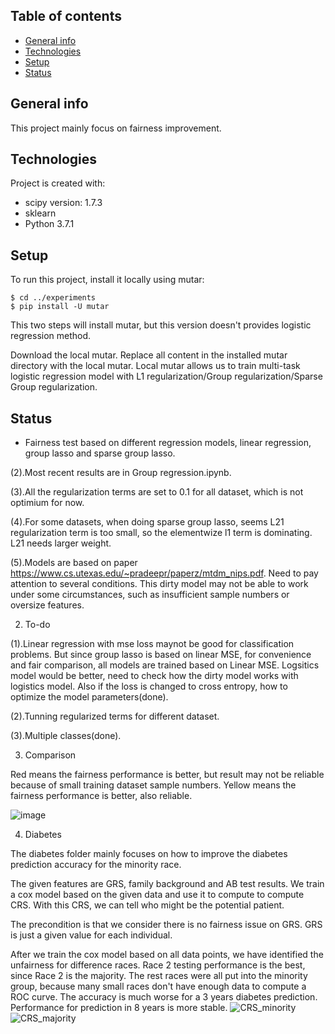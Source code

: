 ## Table of contents
* [General info](#general-info)
* [Technologies](#technologies)
* [Setup](#setup)
* [Status](#status)
## General info
This project mainly focus on fairness improvement.
	
## Technologies
Project is created with:
* scipy version: 1.7.3
* sklearn
* Python 3.7.1
	
## Setup
To run this project, install it locally using mutar:

```
$ cd ../experiments
$ pip install -U mutar
```
This two steps will install mutar, but this version doesn't provides logistic regression method.

Download the local mutar. Replace all content in the installed mutar directory with the local mutar.
Local mutar allows us to train multi-task logistic regression model with L1 regularization/Group regularization/Sparse Group regularization. 


## Status

* Fairness test based on different regression models, linear regression, group lasso and sparse group lasso.

(2).Most recent results are in Group regression.ipynb.

(3).All the regularization terms are set to 0.1 for all dataset, which is not optimium for now. 

(4).For some datasets, when doing sparse group lasso, seems L21 regularization term is too small, so the elementwize l1 term is dominating. L21 needs larger weight.

(5).Models are based on paper https://www.cs.utexas.edu/~pradeepr/paperz/mtdm_nips.pdf. Need to pay attention to several conditions. This dirty model may not be able to work under some circumstances, such as insufficient sample numbers or oversize features.

2. To-do

(1).Linear regression with mse loss maynot be good for classification problems. But since group lasso is based on linear MSE, for convenience and fair comparison, all models are trained based on Linear MSE. Logsitics model would be better, need to check how the dirty model works with logistics model. Also if the loss is changed to cross entropy, how to optimize the model parameters(done).

(2).Tunning regularized terms for different dataset.

(3).Multiple classes(done).

3. Comparison

Red means the fairness performance is better, but result may not be reliable because of small training dataset sample numbers. Yellow means the fairness performance is better, also reliable. 

![image](https://user-images.githubusercontent.com/70342781/219811476-9052d519-c557-4eb2-b34a-628620ea7af7.png)

4. Diabetes

The diabetes folder mainly focuses on how to improve the diabetes prediction accuracy for the minority race. 

The given features are GRS, family background and AB test results. We train a cox model based on the given data and use it to compute to compute CRS. With this CRS, we can tell who might be the potential patient.

The precondition is that we consider there is no fairness issue on GRS. GRS is just a given value for each individual. 

After we train the cox model based on all data points, we have identified the unfairness for difference races. Race 2 testing performance is the best, since Race 2 is the majority. The rest races were all put into the minority group, because many small races don't have enough data to compute a ROC curve. The accuracy is much worse for a 3 years diabetes prediction. Performance for prediction in 8 years is more stable.
![CRS_minority](https://github.com/Mingqian-Li/Fairness-annual-review/assets/70342781/4d662194-d346-4c40-a05c-b9ef7d4dd2fe)
![CRS_majority](https://github.com/Mingqian-Li/Fairness-annual-review/assets/70342781/b24462b0-dd3e-4796-80bc-679314de2cff)


